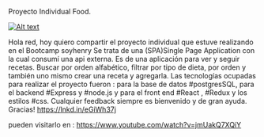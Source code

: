 Proyecto Individual Food.


[![Alt text](https://img.youtube.com/vi/jmUakQ7XQiY/0.jpg)](https://www.youtube.com/watch?v=jmUakQ7XQiY)


Hola red, hoy quiero compartir el proyecto individual que estuve realizando en el Bootcamp soyhenry 
Se trata de una (SPA)Single Page Application con la cual consumí una api externa. Es de una aplicación para ver y seguir recetas. Buscar por orden alfabético, filtrar por tipo de dieta, por orden y también uno mismo crear una receta y agregarla.
Las tecnologías ocupadas para realizar el proyecto fueron : para la base de datos #postgresSQL, para el backend #Express y #node.js y para el front end #React , #Redux y los estilos #css. Cualquier feedback siempre es bienvenido y de gran ayuda. Gracias!
https://lnkd.in/eGiWh37j

pueden visitarlo en : https://www.youtube.com/watch?v=jmUakQ7XQiY


